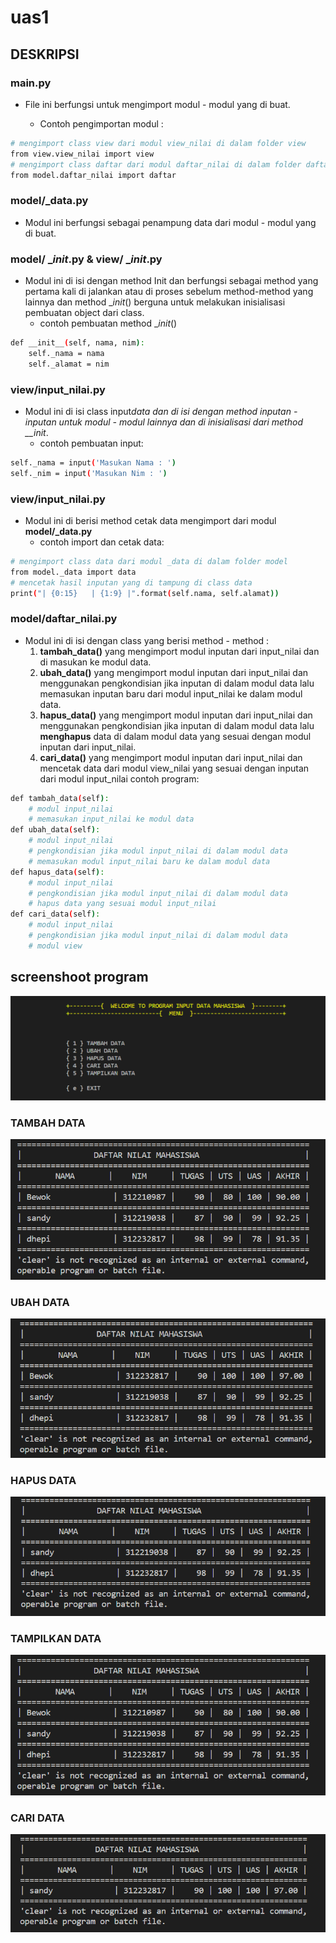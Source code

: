 # uas1

## **DESKRIPSI**

### **main.py**

- File ini berfungsi untuk mengimport modul - modul yang di buat.

  - Contoh pengimportan modul :

```sh
# mengimport class view dari modul view_nilai di dalam folder view
from view.view_nilai import view
# mengimport class daftar dari modul daftar_nilai di dalam folder daftar
from model.daftar_nilai import daftar
```

### **model/\_data.py**

- Modul ini berfungsi sebagai penampung data dari modul - modul yang di buat.

### **model/ \__init_.py & view/ \__init_.py**

- Modul ini di isi dengan method Init dan berfungsi sebagai method yang pertama kali di jalankan atau di proses sebelum method-method yang lainnya dan method
  \__init_() berguna untuk melakukan inisialisasi pembuatan object dari class.
  - contoh pembuatan method \__init_()

```sh
def __init__(self, nama, nim):
    self._nama = nama
    self._alamat = nim
```

### **view/input_nilai.py**

- Modul ini di isi class input*data dan di isi dengan method inputan - inputan untuk modul - modul lainnya dan di inisialisasi dari method \_\_init*.
  - contoh pembuatan input:

```sh
self._nama = input('Masukan Nama : ')
self._nim = input('Masukan Nim : ')
```

### **view/input_nilai.py**

- Modul ini di berisi method cetak data mengimport dari modul **model/\_data.py**
  - contoh import dan cetak data:

```sh
# mengimport class data dari modul _data di dalam folder model
from model._data import data
# mencetak hasil inputan yang di tampung di class data
print("| {0:15}   | {1:9} |".format(self.nama, self.alamat))
```

### **model/daftar_nilai.py**

- Modul ini di isi dengan class yang berisi method - method :
  1. **tambah_data()** yang mengimport modul inputan dari input_nilai dan di masukan ke modul data.
  2. **ubah_data()** yang mengimport modul inputan dari input_nilai dan menggunakan pengkondisian jika inputan di dalam modul data lalu memasukan inputan baru dari modul input_nilai ke dalam modul data.
  3. **hapus_data()** yang mengimport modul inputan dari input_nilai dan menggunakan pengkondisian jika inputan di dalam modul data lalu **menghapus** data di dalam modul data yang sesuai dengan modul inputan dari input_nilai.
  4. **cari_data()** yang mengimport modul inputan dari input_nilai dan mencetak data dari modul view_nilai yang sesuai dengan inputan dari modul input_nilai
     contoh program:

```sh
def tambah_data(self):
    # modul input_nilai
    # memasukan input_nilai ke modul data
def ubah_data(self):
    # modul input_nilai
    # pengkondisian jika modul input_nilai di dalam modul data
    # memasukan modul input_nilai baru ke dalam modul data
def hapus_data(self):
    # modul input_nilai
    # pengkondisian jika modul input_nilai di dalam modul data
    # hapus data yang sesuai modul input_nilai
def cari_data(self):
    # modul input_nilai
    # pengkondisian jika modul input_nilai di dalam modul data
    # modul view
```

## **screenshoot program**

![.](gambar/1.png)
<br>

### **TAMBAH DATA**

![.](gambar/2.png)

### **UBAH DATA**

![.](gambar/3.png)

### **HAPUS DATA**

![.](gambar/4.png)


### **TAMPILKAN DATA**

![.](gambar/2.png)

### **CARI DATA**

![.](gambar/5.png)